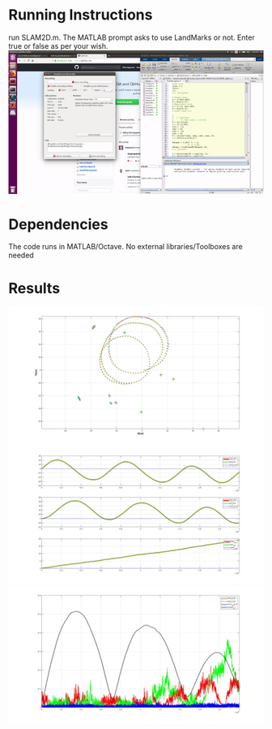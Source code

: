 # Running Instructions
run SLAM2D.m.
The MATLAB prompt asks to use LandMarks or not. Enter true or false as per your wish.
![EKF-SLAM](https://github.com/SubMishMar/EKF-SLAM/blob/master/gif/EKF-SLAM.gif)

# Dependencies
The code runs in MATLAB/Octave. No external libraries/Toolboxes are needed

# Results
![alt text](figures/XYPlot.jpg "XYPlot")
![alt text](figures/XYYawVsTime.jpg "XYPlot")
![alt text](figures/Errors.jpg "XYPlot")
